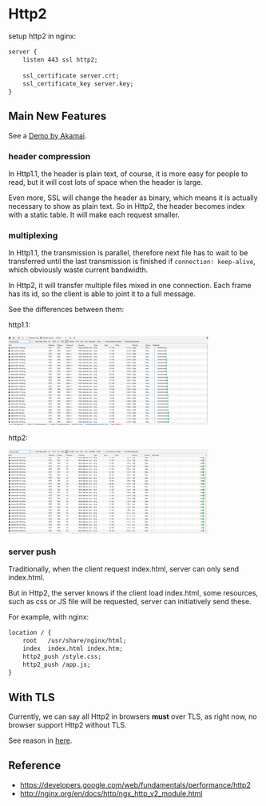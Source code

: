 # Http2

setup http2 in nginx:

```nginx
server {
    listen 443 ssl http2;

    ssl_certificate server.crt;
    ssl_certificate_key server.key;
}
```

## Main New Features

See a [Demo by Akamai](https://http2.akamai.com/demo).

### header compression

In Http1.1, the header is plain text, of course, it is more easy for people to read, but it will cost lots of space when the header is large.

Even more, SSL will change the header as binary, which means it is actually necessary to show as plain text. So in Http2, the header becomes index with a static table. It will make each request smaller.

### multiplexing

In Http1.1, the transmission is parallel, therefore next file has to wait to be transferred until the last transmission is finished if `connection: keep-alive`, which obviously waste current bandwidth.

In Http2, it will transfer multiple files mixed in one connection. Each frame has its id, so the client is able to joint it to a full message.

See the differences between them:

http1.1:

<img src='../../../assets/http1_requests.png' width='400' />

http2:

<img src='../../../assets/http2_requests.png' width='400' />

### server push

Traditionally, when the client request index.html, server can only send index.html.

But in Http2, the server knows if the client load index.html, some resources, such as css or JS file will be requested, server can initiatively send these. 

For example, with nginx:

```nginx
location / {
    root   /usr/share/nginx/html;
    index  index.html index.htm;
    http2_push /style.css;
    http2_push /app.js;
}
```

## With TLS

Currently, we can say all Http2 in browsers **must** over TLS, as right now, no browser support Http2 without TLS.

See reason in [here](https://stackoverflow.com/questions/46788904/why-do-web-browsers-not-support-h2c-http-2-without-tls).

## Reference

- <https://developers.google.com/web/fundamentals/performance/http2>
- <http://nginx.org/en/docs/http/ngx_http_v2_module.html>
